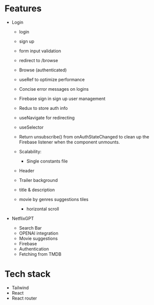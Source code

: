 # Features

-   Login

    -   login
    -   sign up
    -   form input validation
    -   redirect to /browse
    -   Browse (authenticated)
    -   useRef to optimize performance
    -   Concise error messages on logins
    -   Firebase sign in sign up user management
    -   Redux to store auth info
    -   useNavigate for redirecting
    -   useSelector
    -   Return unsubscribe() from onAuthStateChanged to clean up the Firebase listener when the component unmounts.
    -   Scalability:

        -   Single constants file

    -   Header
    -   Trailer background
    -   title & description
    -   movie by genres suggestions tiles
        -   horizontal scroll

-   NetflixGPT
    -   Search Bar
    -   OPENAI integration
    -   Movie suggestions
    -   Firebase
    -   Authentication
    -   Fetching from TMDB

# Tech stack

-   Tailwind
-   React
-   React router
